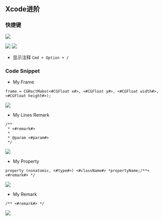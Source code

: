 ## Xcode进阶

### 快捷键

![](oc98nass3.bkt.clouddn.com/15376702477628.jpg)

![](oc98nass3.bkt.clouddn.com/15376702826707.jpg)
![](oc98nass3.bkt.clouddn.com/15376703183349.jpg)

* 显示注释 `Cmd + Option + /`


### Code Snippet

* My Frame
```objc
frame = CGRectMake(<#CGFloat x#>, <#CGFloat y#>, <#CGFloat width#>, <#CGFloat height#>);
```
![](oc98nass3.bkt.clouddn.com/15376704555901.jpg)


* My Lines Remark
```objc
/**
 * <#remark#>
 *
 * @param <#param#>
 */

```

![](oc98nass3.bkt.clouddn.com/15376705248064.jpg)

* My Property
```objc
property (nonatomic, <#type#>) <#className#> *propertyName;/**< <#remark#> */
```
![](oc98nass3.bkt.clouddn.com/15376705349709.jpg)


* My Remark

```objc
/** <#remark#> */
```

![](oc98nass3.bkt.clouddn.com/15376706918514.jpg)
